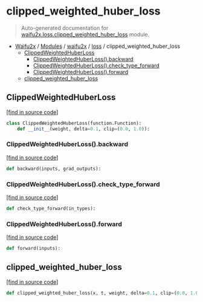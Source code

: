 # clipped_weighted_huber_loss

> Auto-generated documentation for [waifu2x.loss.clipped_weighted_huber_loss](../../../waifu2x/loss/clipped_weighted_huber_loss.py) module.

- [Waifu2x](../../README.md#waifu2x-index) / [Modules](../../README.md#waifu2x-modules) / [waifu2x](../index.md#waifu2x) / [loss](index.md#loss) / clipped_weighted_huber_loss
    - [ClippedWeightedHuberLoss](#clippedweightedhuberloss)
        - [ClippedWeightedHuberLoss().backward](#clippedweightedhuberlossbackward)
        - [ClippedWeightedHuberLoss().check_type_forward](#clippedweightedhuberlosscheck_type_forward)
        - [ClippedWeightedHuberLoss().forward](#clippedweightedhuberlossforward)
    - [clipped_weighted_huber_loss](#clipped_weighted_huber_loss)

## ClippedWeightedHuberLoss

[[find in source code]](../../../waifu2x/loss/clipped_weighted_huber_loss.py#L6)

```python
class ClippedWeightedHuberLoss(function.Function):
    def __init__(weight, delta=0.1, clip=(0.0, 1.0)):
```

### ClippedWeightedHuberLoss().backward

[[find in source code]](../../../waifu2x/loss/clipped_weighted_huber_loss.py#L36)

```python
def backward(inputs, grad_outputs):
```

### ClippedWeightedHuberLoss().check_type_forward

[[find in source code]](../../../waifu2x/loss/clipped_weighted_huber_loss.py#L12)

```python
def check_type_forward(in_types):
```

### ClippedWeightedHuberLoss().forward

[[find in source code]](../../../waifu2x/loss/clipped_weighted_huber_loss.py#L20)

```python
def forward(inputs):
```

## clipped_weighted_huber_loss

[[find in source code]](../../../waifu2x/loss/clipped_weighted_huber_loss.py#L45)

```python
def clipped_weighted_huber_loss(x, t, weight, delta=0.1, clip=(0.0, 1.0)):
```
